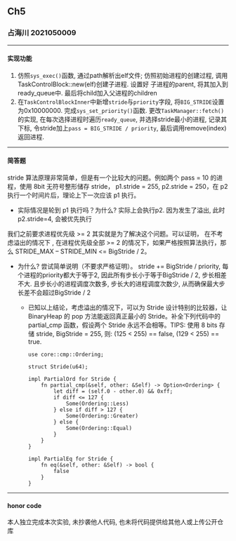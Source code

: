 ## Ch5

### 占海川 2021050009

----

#### 实现功能

1) 仿照`sys_exec()`函数, 通过path解析出elf文件; 仿照初始进程的创建过程, 调用TaskControlBlock::new(elf)创建子进程. 设置好
   子进程的parent, 将其加入到ready_queue中. 最后将child加入父进程的children
2) 在`TaskControlBlockInner`中新增`stride`与`priority`字段, 将`BIG_STRIDE`设置为0x10000000. 完成`sys_set_priority()`函数.
   更改`TaskManager::fetch()`的实现, 在每次选择进程时遍历`ready_queue`,
   并选择stride最小的进程, 记录其下标, 令stride加上`pass = BIG_STRIDE / priority`, 最后调用remove(index)返回进程.

----

#### 简答题

stride 算法原理非常简单，但是有一个比较大的问题。例如两个 pass = 10 的进程，使用 8bit 无符号整形储存 stride， p1.stride =
255, p2.stride = 250，在 p2 执行一个时间片后，理论上下一次应该 p1 执行。

- 实际情况是轮到 p1 执行吗？为什么?
  实际上会执行p2. 因为发生了溢出, 此时p2.stride=4, 会被优先执行

我们之前要求进程优先级 >= 2 其实就是为了解决这个问题。可以证明， 在不考虑溢出的情况下 , 在进程优先级全部 >= 2
的情况下，如果严格按照算法执行，那么 STRIDE_MAX – STRIDE_MIN <= BigStride / 2。

- 为什么? 尝试简单说明（不要求严格证明）。
  stride += BigStride / priority, 每个进程的priority都大于等于2, 因此所有步长小于等于BigStride / 2, 步长相差不大.
  且步长小的进程调度次数多, 步长大的进程调度次数少, 从而确保最大步长差不会超过BigStride / 2

  - 已知以上结论，考虑溢出的情况下，可以为 Stride 设计特别的比较器，让 BinaryHeap<Stride> 的 pop 方法能返回真正最小的
    Stride。补全下列代码中的 partial_cmp 函数，假设两个 Stride 永远不会相等。TIPS: 使用 8 bits 存储 stride, BigStride = 255,
    则: (125 < 255) == false, (129 < 255) == true.
    ```
    use core::cmp::Ordering;

    struct Stride(u64);
  
    impl PartialOrd for Stride {
        fn partial_cmp(&self, other: &Self) -> Option<Ordering> {
            let diff = (self.0 - other.0) && 0xff;
            if diff <= 127 {
                Some(Ordering::Less)
            } else if diff > 127 {
                Some(Ordering::Greater)
            } else {
                Some(Ordering::Equal)
            }
        }
    }
  
    impl PartialEq for Stride {
        fn eq(&self, other: &Self) -> bool {
            false
        }
    }
    ```

----

#### honor code

本人独立完成本次实验, 未抄袭他人代码, 也未将代码提供给其他人或上传公开仓库